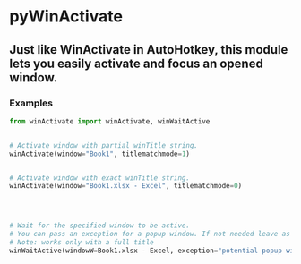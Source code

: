 # pyWinActivate

## Just like WinActivate in AutoHotkey, this module lets you easily activate and focus an opened window.


### Examples
```py
from winActivate import winActivate, winWaitActive


# Activate window with partial winTitle string.
winActivate(window="Book1", titlematchmode=1)


# Activate window with exact winTitle string.
winActivate(window="Book1.xlsx - Excel", titlematchmode=0)




# Wait for the specified window to be active.
# You can pass an exception for a popup window. If not needed leave as None or skip entirely.
# Note: works only with a full title
winWaitActive(windowW=Book1.xlsx - Excel, exception="potential popup window")

```
